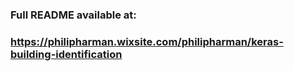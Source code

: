 ### Full README available at:
### https://philipharman.wixsite.com/philipharman/keras-building-identification
